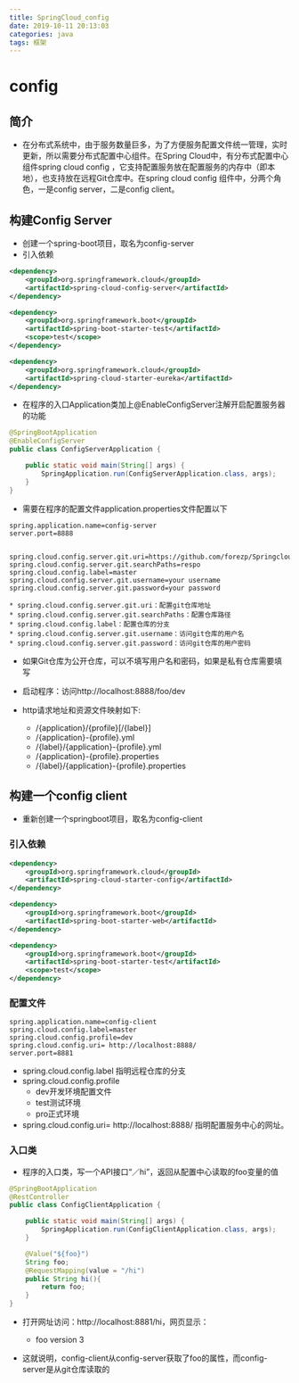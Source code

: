 ```yaml
---
title: SpringCloud_config
date: 2019-10-11 20:13:03
categories: java
tags: 框架
---
```

# config
## 简介
* 在分布式系统中，由于服务数量巨多，为了方便服务配置文件统一管理，实时更新，所以需要分布式配置中心组件。在Spring Cloud中，有分布式配置中心组件spring cloud config ，它支持配置服务放在配置服务的内存中（即本地），也支持放在远程Git仓库中。在spring cloud config 组件中，分两个角色，一是config server，二是config client。

## 构建Config Server
* 创建一个spring-boot项目，取名为config-server
* 引入依赖
```xml
<dependency>
    <groupId>org.springframework.cloud</groupId>
    <artifactId>spring-cloud-config-server</artifactId>
</dependency>

<dependency>
    <groupId>org.springframework.boot</groupId>
    <artifactId>spring-boot-starter-test</artifactId>
    <scope>test</scope>
</dependency>

<dependency>
    <groupId>org.springframework.cloud</groupId>
    <artifactId>spring-cloud-starter-eureka</artifactId>
</dependency>
```
* 在程序的入口Application类加上@EnableConfigServer注解开启配置服务器的功能
```java
@SpringBootApplication
@EnableConfigServer
public class ConfigServerApplication {

	public static void main(String[] args) {
		SpringApplication.run(ConfigServerApplication.class, args);
	}
}
```
* 需要在程序的配置文件application.properties文件配置以下
```properties
spring.application.name=config-server
server.port=8888


spring.cloud.config.server.git.uri=https://github.com/forezp/SpringcloudConfig/
spring.cloud.config.server.git.searchPaths=respo
spring.cloud.config.label=master
spring.cloud.config.server.git.username=your username
spring.cloud.config.server.git.password=your password
```
	* spring.cloud.config.server.git.uri：配置git仓库地址
	* spring.cloud.config.server.git.searchPaths：配置仓库路径
	* spring.cloud.config.label：配置仓库的分支
	* spring.cloud.config.server.git.username：访问git仓库的用户名
	* spring.cloud.config.server.git.password：访问git仓库的用户密码

* 如果Git仓库为公开仓库，可以不填写用户名和密码，如果是私有仓库需要填写

* 启动程序：访问http://localhost:8888/foo/dev

* http请求地址和资源文件映射如下:

	* /{application}/{profile}[/{label}]
	* /{application}-{profile}.yml
	* /{label}/{application}-{profile}.yml
	* /{application}-{profile}.properties
	* /{label}/{application}-{profile}.properties


## 构建一个config client
* 重新创建一个springboot项目，取名为config-client

### 引入依赖
```xml
<dependency>
	<groupId>org.springframework.cloud</groupId>
	<artifactId>spring-cloud-starter-config</artifactId>
</dependency>

<dependency>
	<groupId>org.springframework.boot</groupId>
	<artifactId>spring-boot-starter-web</artifactId>
</dependency>

<dependency>
	<groupId>org.springframework.boot</groupId>
	<artifactId>spring-boot-starter-test</artifactId>
	<scope>test</scope>
</dependency>
```

### 配置文件
```properties
spring.application.name=config-client
spring.cloud.config.label=master
spring.cloud.config.profile=dev
spring.cloud.config.uri= http://localhost:8888/
server.port=8881
```
* spring.cloud.config.label 指明远程仓库的分支
* spring.cloud.config.profile
	* dev开发环境配置文件
	* test测试环境
	* pro正式环境
* spring.cloud.config.uri= http://localhost:8888/ 指明配置服务中心的网址。

### 入口类
* 程序的入口类，写一个API接口“／hi”，返回从配置中心读取的foo变量的值
```java
@SpringBootApplication
@RestController
public class ConfigClientApplication {

	public static void main(String[] args) {
		SpringApplication.run(ConfigClientApplication.class, args);
	}

	@Value("${foo}")
	String foo;
	@RequestMapping(value = "/hi")
	public String hi(){
		return foo;
	}
}
```
* 打开网址访问：http://localhost:8881/hi，网页显示：

	* foo version 3

* 这就说明，config-client从config-server获取了foo的属性，而config-server是从git仓库读取的